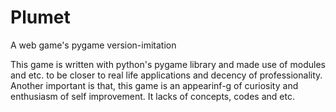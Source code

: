 # Plumet
A web game's pygame version-imitation

This game is written with python's pygame library and made use of modules and etc. to be closer to real life applications and decency of professionality. Another important is that, this game is an appearinf-g of curiosity and enthusiasm of self improvement. It lacks of concepts, codes and etc.
